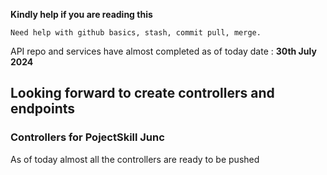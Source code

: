**Kindly help if you are reading this**

```Need help with github basics, stash, commit pull, merge.```

API repo and services have almost completed as of today date : **30th July 2024**

## Looking forward to create controllers and endpoints
### Controllers for PojectSkill Junc
As of today almost all the controllers are ready to be pushed
